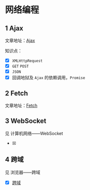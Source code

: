 网络编程
===
## 1 Ajax
文章地址：[Ajax](https://github.com/XingRenEr/Front-end/blob/master/%E7%BD%91%E7%BB%9C%E7%BC%96%E7%A8%8B/Ajax.md)

知识点：

* [x] `XMLHttpRequest`
* [x] `GET` `POST`
* [x] `JSON`
* [x] 回调地狱及 `Ajax` 的依赖调用，`Promise`

## 2 Fetch
文章地址：[Fetch](https://github.com/XingRenEr/Front-end/blob/master/%E7%BD%91%E7%BB%9C%E7%BC%96%E7%A8%8B/Fetch.md)

## 3 WebSocket
见 计算机网络——WebSocket  

* [x] 

## 4 跨域 
见 浏览器——跨域  

* [x] [跨域](https://github.com/XingRenEr/Front-end/blob/master/%E6%B5%8F%E8%A7%88%E5%99%A8/%E8%B7%A8%E5%9F%9F.md)

